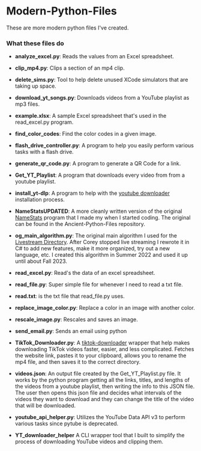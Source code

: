# Modern-Python-Files
These are more modern python files I've created.

### What these files do
- <b>analyze_excel.py</b>: Reads the values from an Excel spreadsheet.

- <b>clip_mp4.py</b>: Clips a section of an mp4 clip.

- <b>delete_sims.py</b>: Tool to help delete unused XCode simulators that are taking up space.

- <b>download_yt_songs.py</b>: Downloads videos from a YouTube playlist as mp3 files.

- <b>example.xlsx</b>: A sample Excel spreadsheet that's used in the read_excel.py program.

- <b>find_color_codes</b>: Find the color codes in a given image.

- <b>flash_drive_controller.py</b>: A program to help you easily perform various tasks with a flash drive.

- <b>generate_qr_code.py</b>: A program to generate a QR Code for a link.

- <b>Get_YT_Playlist</b>: A program that downloads every video from from a youtube playlist.

- <b>install_yt-dlp</b>: A program to help with the [youtube downloader](https://github.com/ytdl-org/youtube-dl) installation process. 

- <b>NameStatsUPDATED</b>: A more cleanly written version of the original [NameStats](https://github.com/MichaelT-178/Ancient-Python-Files/blob/main/NameStats.py) program that I made my when I started coding. The original can be found in the Ancient-Python-Files repository.

- <b>og_main_algorithm.py</b>: The original main algorithm I used for the [Livestream Directory](https://github.com/MichaelT-178/LivestreamDirectory). After Corey stopped live streaming I rewrote it in C# to add new features, make it more organized, try out a new language, etc. I created this algorithm in Summer 2022 and used it up until about Fall 2023.

- <b>read_excel.py</b>: Read's the data of an excel spreadsheet.

- <b>read_file.py</b>: Super simple file for whenever I need to read a txt file.

- <b>read.txt</b>: is the txt file that read_file.py uses.

- <b>replace_image_color.py</b>: Replace a color in an image with another color.

- <b>rescale_image.py</b>: Rescales and saves an image. 

- <b>send_email.py</b>: Sends an email using python

- <b>TikTok_Downloader.py</b>: A [tiktok-downloader](https://github.com/n0l3r/tiktok-downloader) wrapper that help makes downloading TikTok videos faster, easier, and less complicated. Fetches the website link, pastes it to your clipboard, allows you to rename the mp4 file, and then saves it to the correct directory.

- <b>videos.json</b>: An output file created by the Get_YT_Playlist.py file. It works by the python program getting all the links, titles, and lengths of the videos from a youtube playlist, then writing the info to this JSON file. The user then opens this json file and decides what intervals of the videos they want to download and they can change the title of the video that will be downloaded.

- <b>youtube_api_helper.py</b>: Utilizes the YouTube Data API v3 to perform various tasks since pytube is deprecated.

- <b>YT_downloader_helper</b> A CLI wrapper tool that I built to simplify the process of downloading YouTube videos and clipping them.